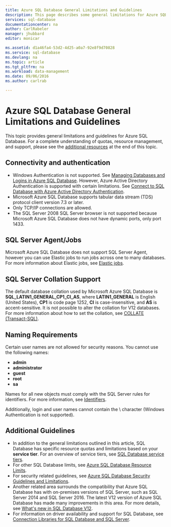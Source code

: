 ```yaml
---
title: Azure SQL Database General Limitations and Guidelines
description: This page describes some general limitations for Azure SQL Database as well as areas of interoperability and support.
services: sql-database
documentationcenter: na
author: CarlRabeler
manager: jhubbard
editor: monicar

ms.assetid: d1a46fa4-53d2-4d25-a0a7-92e8f9d70828
ms.service: sql-database
ms.devlang: na
ms.topic: article
ms.tgt_pltfrm: na
ms.workload: data-management
ms.date: 09/06/2016
ms.author: carlrab

---
```

# Azure SQL Database General Limitations and Guidelines
This topic provides general limitations and guidelines for Azure SQL Database. For a complete understanding of quotas, resource management, and support, please see the [additional resources](#additional-guidelines) at the end of this topic.

## Connectivity and authentication
* Windows Authentication is not supported. See [Managing Databases and Logins in Azure SQL Database](sql-database-manage-logins.md). However, Azure Active Directory Authentication is supported with certain limitations. See [Connect to SQL Database with Azure Active Directory Authentication](sql-database-aad-authentication.md).
* Microsoft Azure SQL Database supports tabular data stream (TDS) protocol client version 7.3 or later.
* Only TCP/IP connections are allowed.
* The SQL Server 2008 SQL Server browser is not supported because Microsoft Azure SQL Database does not have dynamic ports, only port 1433.

## SQL Server Agent/Jobs
Microsoft Azure SQL Database does not support SQL Server Agent, however you can use Elastic jobs to run jobs across one to many databases. For more information about Elastic jobs, see [Elastic jobs](sql-database-elastic-jobs-overview.md).

## SQL Server Collation Support
The default database collation used by Microsoft Azure SQL Database is **SQL_LATIN1_GENERAL_CP1_CI_AS**, where **LATIN1_GENERAL** is English (United States), **CP1** is code page 1252, **CI** is case-insensitive, and **AS** is accent-sensitive. It is not possible to alter the collation for V12 databases. For more information about how to set the collation, see [COLLATE (Transact-SQL)](https://msdn.microsoft.com/library/ms184391.aspx).

## Naming Requirements
Certain user names are not allowed for security reasons. You cannot use the following names:

* **admin**
* **administrator**
* **guest**
* **root**
* **sa**

Names for all new objects must comply with the SQL Server rules for identifiers. For more information, see [Identifiers](https://msdn.microsoft.com/library/ms175874.aspx).

Additionally, login and user names cannot contain the \ character (Windows Authentication is not supported).

## Additional Guidelines
* In addition to the general limitations outlined in this article, SQL Database has specific resource quotas and limitations based on your **service tier**. For an overview of service tiers, see [SQL Database service tiers](sql-database-service-tiers.md).
* For other SQL Database limits, see [Azure SQL Database Resource Limits](sql-database-resource-limits.md).
* For security related guidelines, see [Azure SQL Database Security Guidelines and Limitations](sql-database-security-guidelines.md).
* Another related area surrounds the compatibility that Azure SQL Database has with on-premises versions of SQL Server, such as SQL Server 2014 and SQL Server 2016. The latest V12 version of Azure SQL Database has made many improvements in this area. For more details, see [What's new in SQL Database V12](sql-database-v12-whats-new.md).
* For information on driver availability and support for SQL Database, see [Connection Libraries for SQL Database and SQL Server](sql-database-libraries.md).


